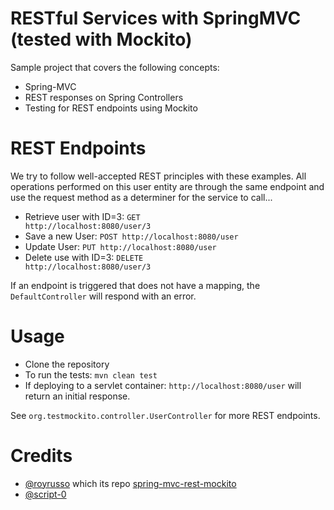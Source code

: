 RESTful Services with SpringMVC (tested with Mockito)
=====================================================

Sample project that covers the following concepts:

* Spring-MVC
* REST responses on Spring Controllers
* Testing for REST endpoints using Mockito

REST Endpoints
==============

We try to follow well-accepted REST principles with these examples. All operations performed on this user entity are through the same
endpoint and use the request method as a determiner for the service to call...

* Retrieve user with ID=3: <code>GET http://localhost:8080/user/3</code>
* Save a new User: <code>POST http://localhost:8080/user</code>
* Update User: <code>PUT http://localhost:8080/user</code>
* Delete use with ID=3: <code>DELETE http://localhost:8080/user/3</code>

If an endpoint is triggered that does not have a mapping, the <code>DefaultController</code> will respond with an error.

Usage
=====

* Clone the repository
* To run the tests: <code>mvn clean test</code>
* If deploying to a servlet container: <code>http://localhost:8080/user</code> will return an initial response.

See <code>org.testmockito.controller.UserController</code> for more REST endpoints.

Credits
=====

- <a href="https://github.com/royrusso/">@royrusso</a>  which its repo <a href="https://github.com/royrusso/spring-mvc-rest-mockito"> spring-mvc-rest-mockito </a>
- <a href="https://github.com/script-0/"> @script-0 </a>
